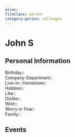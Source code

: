 ```yaml
---
alias: 
fileClass: person 
category-person: colleague
---
```


# John S

## Personal Information
Birthday::    
Company-Department::  
Live-in:: 
Hometown::  
Hobbies::     
Like::    
Dislike::    
Wish::     
Worry or Fear::     
Family::     

## Events 
